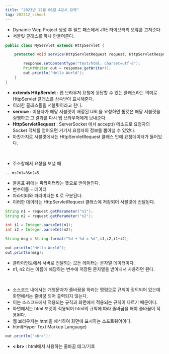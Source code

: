 ```yaml
---
title: "2023년 12월 06일 4교시 요약"
tag: 202312_school
---
```


- Dynamic Wep Project 생성 후 필드 패스에서 JRE 라이브러리 오류를 고쳐준다
- 서블릿 클래스를 하나 만들어준다.

```java
public class MyServlet extends HttpServlet {

	protected void service(HttpServletRequest request, HttpServletResponse response) throws ServletException, IOException {

		response.setContentType("text/html; charset=utf-8");
		PrintWriter out = response.getWriter();
		out.println("Hello World");	
	}
}
```

- **extends HttpServlet** : 웹 브라우저 요청에 응답할 수 있는 클래스라는 의미로 HttpServlet 클래스를 상속받아 표시해준다.
- 이러한 클래스들을 서블릿이라고 한다.
- **service** : 이용자가 해당 서블릿이 배정된 URL을 요청하면 톰캣은 해당 서블릿을 실행하고 그 결과를 다시 웹 브라우저에게 보내준다.
- **HttpServletRequest** : ServerSocket 에서 accept() 메소드로 요청자의 Socket 객체를 얻어오면 거기서 요청자의 정보를 뽑아낼 수 있었다.
- 마찬가지로 서블릿에서는 HttpServletRequest 클래스 안에 요청데이터가 들어있다. 

<br>

- 주소창에서 요청을 보낼 때 

```
...ms?n1=3&n2=5
```
- 물음표 뒤에는 파라미터라는 뜻으로 받아들인다.
- 변수이름 = 데이터 
- 파라미터와 파라미터는 & 로 구분된다.
- 이러한 데이터는 HttpServletRequest 클래스에 저장되어 서블릿에 전달된다.

```java
String n1 = request.getParameter("n1");
String n2 = request.getParameter("n2");

int i1 = Integer.parseInt(n1);
int i2 = Integer.parseInt(n2);

String msg = String.format("%d + %d = %d",i1,i2,i1+i2);

out.println("Hello World");
out.println(msg);
```

- 클라이언트에서 서버로 전달되는 모든 데이터는 문자열 데이터이다.
- n1, n2 라는 이름에 해당하는 변수에 저장된 문자열을 받아내서 사용하면 된다.

<br>

- 소스코드 내에서는 개행문자가 줄바꿈을 하라는 명령으로 규칙이 정의되어 있는데 화면에서는 줄바꿈 되어 출력되지 않는다.
- 이는 소스코드에서 적용되는 규칙과 화면에서 적용되는 규칙이 다르기 때문이다.
- 화면에서는 html 포맷이 적용되어 html의 규칙에 따라 줄바꿈을 해야 줄바꿈이 적용된다.
- 웹 브라우저는 html을 해석하여 화면에 표시하는 소프트웨어이다.
- html(Hyper Text Markup Language)

```java
out.println("<br>");
```

- **< br>** : html에서 사용하는 줄바꿈 태그/기호